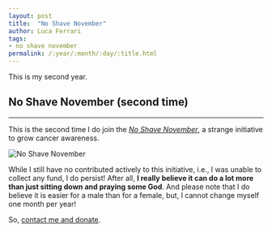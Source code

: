 ```yaml
---
layout: post
title:  "No Shave November"
author: Luca Ferrari
tags:
- no shave november
permalink: /:year/:month/:day/:title.html
---
```

This is my second year.

## No Shave November (second time)
-----

This is the second time I do join the [*No Shave November*](https://no-shave.org/), a strange initiative to grow cancer awareness.

![No Shave November](https://no-shave.org/img/nsn_circle_full.png)

While I still have no contributed actively to this initiative, i.e., I was unable to collect any fund, I do persist!
After all, **I really believe it can do a lot more than just sitting down and praying some God**.
And please note that I do believe it is easier for a male than for a female, but, I cannot change myself one month per year!

So, [contact me and donate](https://no-shave.org/member/fluca1978).
